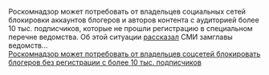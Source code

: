 <!--2025-01-23 14:55:05-->
<div class="yb">
  <div class="rss smaller1 habr"><p>Роскомнадзор может потребовать от&nbsp;владельцев социальных сетей блокировки аккаунтов блогеров и авторов контента с&nbsp;аудиторией более 10&nbsp;тыс. подписчиков, которые не&nbsp;прошли регистрацию в&nbsp;специальном перечне ведомства. Об&nbsp;этой ситуации <a href="https://tass.ru/obschestvo/22932601" rel="noopener noreferrer nofollow">рассказал</a> СМИ замглавы ведомств... <br><a class="light" href="https://habr.com/ru/news/876122/?utm_source=habrahabr&utm_medium=rss&utm_campaign=876122">Роскомнадзор может потребовать от владельцев соцсетей блокировать блогеров без регистрации с более 10 тыс. подписчиков</a></div>
</div>

